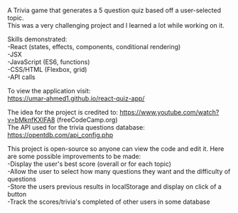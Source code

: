 A Trivia game that generates a 5 question quiz based off a user-selected topic.     
This was a very challenging project and I learned a lot while working on it.

Skills demonstrated:  
-React (states, effects, components, conditional rendering)  
-JSX  
-JavaScript (ES6, functions)  
-CSS/HTML (Flexbox, grid)  
-API calls  

To view the application visit:  
https://umar-ahmed1.github.io/react-quiz-app/

The idea for the project is credited to: https://www.youtube.com/watch?v=bMknfKXIFA8 (freeCodeCamp.org)  
The API used for the trivia questions database: https://opentdb.com/api_config.php  

This project is open-source so anyone can view the code and edit it. Here are some possible improvements to be made:  
-Display the user's best score (overall or for each topic)  
-Allow the user to select how many questions they want and the difficulty of questions  
-Store the users previous results in localStorage and display on click of a button  
-Track the scores/trivia's completed of other users in some database
